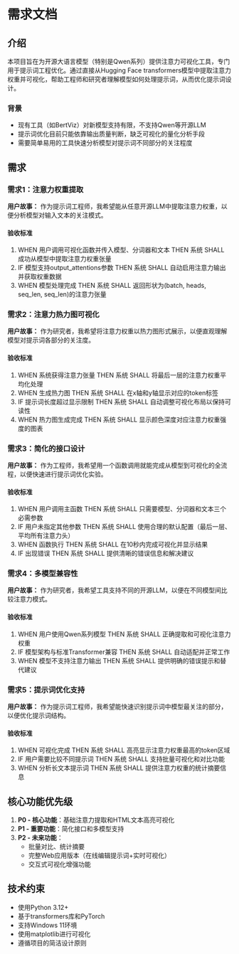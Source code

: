 # 需求文档

## 介绍

本项目旨在为开源大语言模型（特别是Qwen系列）提供注意力可视化工具，专门用于提示词工程优化。通过直接从Hugging Face transformers模型中提取注意力权重并可视化，帮助工程师和研究者理解模型如何处理提示词，从而优化提示词设计。

### 背景
- 现有工具（如BertViz）对新模型支持有限，不支持Qwen等开源LLM
- 提示词优化目前只能依靠输出质量判断，缺乏可视化的量化分析手段
- 需要简单易用的工具快速分析模型对提示词不同部分的关注程度

## 需求

### 需求1：注意力权重提取
**用户故事：** 作为提示词工程师，我希望能从任意开源LLM中提取注意力权重，以便分析模型对输入文本的关注模式。

#### 验收标准
1. WHEN 用户调用可视化函数并传入模型、分词器和文本 THEN 系统 SHALL 成功从模型中提取注意力权重张量
2. IF 模型支持output_attentions参数 THEN 系统 SHALL 自动启用注意力输出并获取权重数据
3. WHEN 模型处理完成 THEN 系统 SHALL 返回形状为(batch, heads, seq_len, seq_len)的注意力张量

### 需求2：注意力热力图可视化
**用户故事：** 作为研究者，我希望将注意力权重以热力图形式展示，以便直观理解模型对提示词各部分的关注度。

#### 验收标准
1. WHEN 系统获得注意力张量 THEN 系统 SHALL 将最后一层的注意力权重平均化处理
2. WHEN 生成热力图 THEN 系统 SHALL 在x轴和y轴显示对应的token标签
3. IF 提示词长度超过显示限制 THEN 系统 SHALL 自动调整可视化布局以保持可读性
4. WHEN 热力图生成完成 THEN 系统 SHALL 显示颜色深度对应注意力权重强度的图表

### 需求3：简化的接口设计
**用户故事：** 作为工程师，我希望用一个函数调用就能完成从模型到可视化的全流程，以便快速进行提示词优化实验。

#### 验收标准
1. WHEN 用户调用主函数 THEN 系统 SHALL 只需要模型、分词器和文本三个必需参数
2. IF 用户未指定其他参数 THEN 系统 SHALL 使用合理的默认配置（最后一层、平均所有注意力头）
3. WHEN 函数执行 THEN 系统 SHALL 在10秒内完成可视化并显示结果
4. IF 出现错误 THEN 系统 SHALL 提供清晰的错误信息和解决建议

### 需求4：多模型兼容性
**用户故事：** 作为研究者，我希望工具支持不同的开源LLM，以便在不同模型间比较注意力模式。

#### 验收标准
1. WHEN 用户使用Qwen系列模型 THEN 系统 SHALL 正确提取和可视化注意力权重
2. IF 模型架构与标准Transformer兼容 THEN 系统 SHALL 自动适配并正常工作
3. WHEN 模型不支持注意力输出 THEN 系统 SHALL 提供明确的错误提示和替代建议

### 需求5：提示词优化支持
**用户故事：** 作为提示词工程师，我希望能快速识别提示词中模型最关注的部分，以便优化提示词结构。

#### 验收标准
1. WHEN 可视化完成 THEN 系统 SHALL 高亮显示注意力权重最高的token区域
2. IF 用户需要比较不同提示词 THEN 系统 SHALL 支持批量可视化和对比功能
3. WHEN 分析长文本提示词 THEN 系统 SHALL 提供注意力权重的统计摘要信息

## 核心功能优先级
1. **P0 - 核心功能**：基础注意力提取和HTML文本高亮可视化
2. **P1 - 重要功能**：简化接口和多模型支持  
3. **P2 - 未来功能**：
   - 批量对比、统计摘要
   - 完整Web应用版本（在线编辑提示词+实时可视化）
   - 交互式可视化增强功能

## 技术约束
- 使用Python 3.12+
- 基于transformers库和PyTorch
- 支持Windows 11环境
- 使用matplotlib进行可视化
- 遵循项目的简洁设计原则